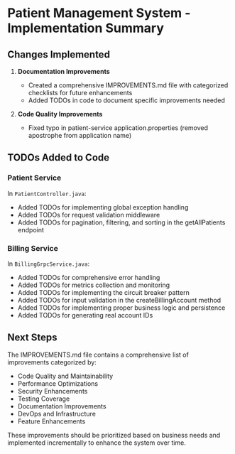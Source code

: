 # Patient Management System - Implementation Summary

## Changes Implemented

1. **Documentation Improvements**
   - Created a comprehensive IMPROVEMENTS.md file with categorized checklists for future enhancements
   - Added TODOs in code to document specific improvements needed

2. **Code Quality Improvements**
   - Fixed typo in patient-service application.properties (removed apostrophe from application name)

## TODOs Added to Code

### Patient Service

In `PatientController.java`:
- Added TODOs for implementing global exception handling
- Added TODOs for request validation middleware
- Added TODOs for pagination, filtering, and sorting in the getAllPatients endpoint

### Billing Service

In `BillingGrpcService.java`:
- Added TODOs for comprehensive error handling
- Added TODOs for metrics collection and monitoring
- Added TODOs for implementing the circuit breaker pattern
- Added TODOs for input validation in the createBillingAccount method
- Added TODOs for implementing proper business logic and persistence
- Added TODOs for generating real account IDs

## Next Steps

The IMPROVEMENTS.md file contains a comprehensive list of improvements categorized by:
- Code Quality and Maintainability
- Performance Optimizations
- Security Enhancements
- Testing Coverage
- Documentation Improvements
- DevOps and Infrastructure
- Feature Enhancements

These improvements should be prioritized based on business needs and implemented incrementally to enhance the system over time.